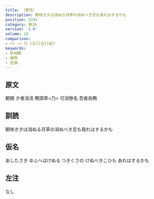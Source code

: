 ```yaml
---
title: （寄花）
description: 朝咲き夕は消ぬる月草の消ぬべき恋も我れはするかも
position: 2291
category: 巻10
version: '1.0'
volume: 10
comparison:
- <> -> 乃 [元][古][紀]
keywords:
- 秋相聞
- 植物
- 恋情
---
```


## 原文

朝開 夕者消流 鴨頭草<乃> 可消戀毛 吾者為鴨

## 訓読

朝咲き夕は消ぬる月草の消ぬべき恋も我れはするかも

## 仮名

あしたさき ゆふへはけぬる つきくさの けぬべきこひも あれはするかも

## 左注

なし
